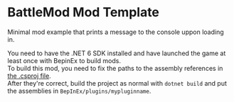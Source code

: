 # BattleMod Mod Template

Minimal mod example that prints a message to the console uppon loading in.  

You need to have the .NET 6 SDK installed and have launched the game at least once with BepinEx to build mods.  
To build this mod, you need to fix the paths to the assembly references in [the .csproj file](/PluginTemplate.csproj).  
After they're correct, build the project as normal with `dotnet build` and put the assemblies in `BepInEx/plugins/mypluginname`.  